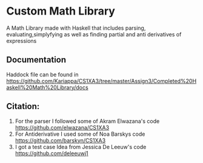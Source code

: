 # Custom Math Library

A Math Library made with Haskell that includes parsing, evaluating,simplyfying as well as finding partial and anti derivatives of expressions

## Documentation
Haddock file can be found in https://github.com/Kariappa/CS1XA3/tree/master/Assign3/Completed%20Haskell%20Math%20Library/docs


## Citation:
1. For the parser I followed some of Akram Elwazana's code https://github.com/elwazana/CS1XA3
2. For Antiderivative I used some of Noa Barskys code  https://github.com/barskyn/CS1XA3
3. I got a test case Idea from Jessica De Leeuw's code https://github.com/deleeuwj1
